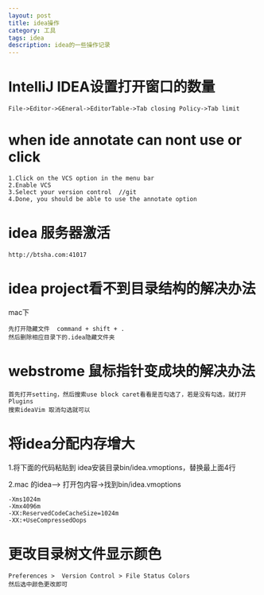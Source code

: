 ```yaml
---
layout: post
title: idea操作
category: 工具
tags: idea
description: idea的一些操作记录
---
```



# IntelliJ IDEA设置打开窗口的数量

    File->Editor->GEneral->EditorTable->Tab closing Policy->Tab limit

# when ide annotate can nont use or click

        
    1.Click on the VCS option in the menu bar
    2.Enable VCS
    3.Select your version control  //git
    4.Done, you should be able to use the annotate option
    
    
# idea 服务器激活

    http://btsha.com:41017
    
# idea project看不到目录结构的解决办法

mac下
    
    先打开隐藏文件  command + shift + . 
    然后删除相应目录下的.idea隐藏文件夹
    
    
# webstrome 鼠标指针变成块的解决办法

    首先打开setting，然后搜索use block caret看看是否勾选了，若是没有勾选，就打开Plugins
    搜索ideaVim 取消勾选就可以
    
# 将idea分配内存增大

1.将下面的代码粘贴到 idea安装目录bin/idea.vmoptions，替换最上面4行

2.mac 的idea--> 打开包内容->找到bin/idea.vmoptions


    -Xms1024m
    -Xmx4096m
    -XX:ReservedCodeCacheSize=1024m
    -XX:+UseCompressedOops
    
    
# 更改目录树文件显示颜色
    
    Preferences >  Version Control > File Status Colors
    然后选中颜色更改即可